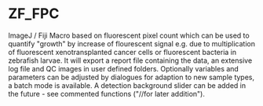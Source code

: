 # ZF_FPC
 
 ImageJ / Fiji Macro based on fluorescent pixel count which can be used to quantify "growth" by increase of flourescent signal e.g. due to multiplication of fluorescent xenotransplanted cancer cells or fluorescent bacteria in zebrafish larvae. It will export a report file containing the data, an extensive log file and QC images in user defined folders. 
  Optionally variables and parameters can be adjusted by dialogues for adaption to new sample types, a batch mode is available.
  A detection background slider can be added in the future - see commented functions ("//for later addition").
